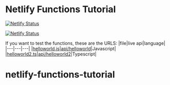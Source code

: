 # Netlify Functions Tutorial
[![Netlify Status](https://api.netlify.com/api/v1/badges/05bad9ed-607d-47d7-9b50-2086225a1a2c/deploy-status)](https://app.netlify.com/sites/nick-functions/deploys)

[![Netlify Status](https://api.netlify.com/api/v1/badges/e7f3b67e-7605-4344-bbfa-85d493d09c8d/deploy-status)](https://app.netlify.com/sites/mikes-functions/deploys)

If you want to test the functions, these are the URLS:
|file|live api|language|
|---|---|---|
|[helloworld.js](./functions/helloworld.js)|[api/helloworld](https://nick-functions.netlify.app/api/helloworld)|Javascript|
|[helloworld2.ts](./functions/helloworld2.ts)|[api/helloworld2](https://nick-functions.netlify.app/api/helloworld2)|Typescript|
# netlify-functions-tutorial
